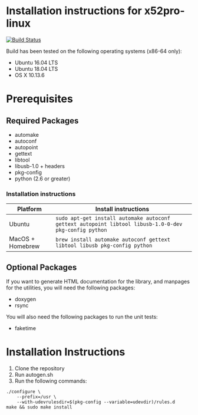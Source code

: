 Installation instructions for x52pro-linux
==========================================

[![Build Status](https://www.travis-ci.org/nirenjan/x52pro-linux.svg?branch=master)](https://www.travis-ci.org/nirenjan/x52pro-linux)

Build has been tested on the following operating systems (x86-64 only):

* Ubuntu 16.04 LTS
* Ubuntu 18.04 LTS
* OS X 10.13.6

# Prerequisites

## Required Packages

* automake
* autoconf
* autopoint
* gettext
* libtool
* libusb-1.0 + headers
* pkg-config
* python (2.6 or greater)

### Installation instructions

| Platform | Install instructions |
| -------- | -------------------- |
| Ubuntu   | `sudo apt-get install automake autoconf gettext autopoint libtool libusb-1.0-0-dev pkg-config python` |
| MacOS + Homebrew  | `brew install automake autoconf gettext libtool libusb pkg-config python` |

## Optional Packages

If you want to generate HTML documentation for the library, and manpages for
the utilities, you will need the following packages:

* doxygen
* rsync

You will also need the following packages to run the unit tests:

* faketime

# Installation Instructions

1. Clone the repository
2. Run autogen.sh
3. Run the following commands:
```
./configure \
    --prefix=/usr \
    --with-udevrulesdir=$(pkg-config --variable=udevdir)/rules.d
make && sudo make install
```

